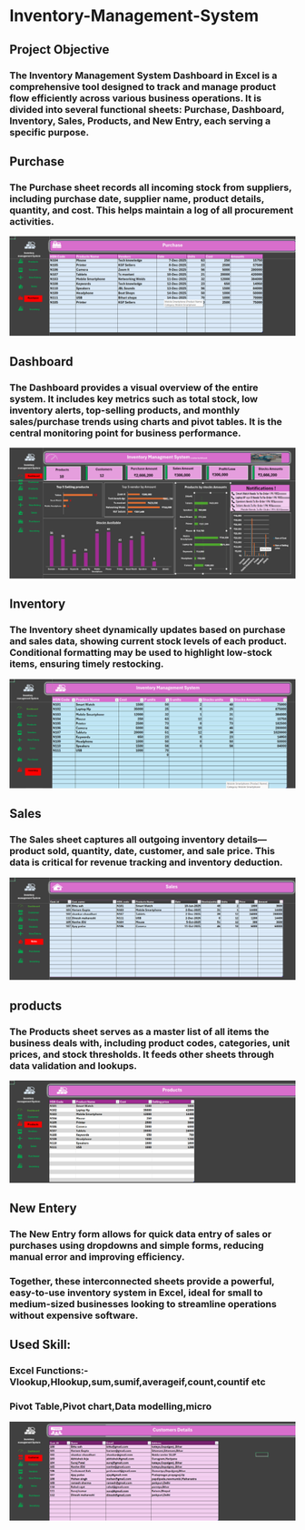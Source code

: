 # Inventory-Management-System

## Project Objective

### The **Inventory Management System Dashboard** in Excel is a comprehensive tool designed to track and manage product flow efficiently across various business operations. It is divided into several functional sheets: **Purchase**, **Dashboard**, **Inventory**, **Sales**, **Products**, and **New Entry**, each serving a specific purpose.
## Purchase
### The **Purchase** sheet records all incoming stock from suppliers, including purchase date, supplier name, product details, quantity, and cost. This helps maintain a log of all procurement activities.
<img src="https://github.com/bittusah213/Inventory-Management-System/blob/main/Screenshot%202025-10-07%20185236.png">

## Dashboard
### The **Dashboard** provides a visual overview of the entire system. It includes key metrics such as total stock, low inventory alerts, top-selling products, and monthly sales/purchase trends using charts and pivot tables. It is the central monitoring point for business performance.
<img src="https://github.com/bittusah213/Inventory-Management-System/blob/main/Screenshot%202025-10-07%20184732.png">

## Inventory
### The **Inventory** sheet dynamically updates based on purchase and sales data, showing current stock levels of each product. Conditional formatting may be used to highlight low-stock items, ensuring timely restocking.
<img src="https://github.com/bittusah213/Inventory-Management-System/blob/main/Screenshot%202025-10-07%20185305.png">

## Sales
### The **Sales** sheet captures all outgoing inventory details—product sold, quantity, date, customer, and sale price. This data is critical for revenue tracking and inventory deduction.
<img src="https://github.com/bittusah213/Inventory-Management-System/blob/main/Screenshot%202025-10-07%20185146.png">

## products
### The **Products** sheet serves as a master list of all items the business deals with, including product codes, categories, unit prices, and stock thresholds. It feeds other sheets through data validation and lookups.
<img src="https://github.com/bittusah213/Inventory-Management-System/blob/main/Screenshot%202025-10-07%20185041.png">

## New Entery
### The **New Entry** form allows for quick data entry of sales or purchases using dropdowns and simple forms, reducing manual error and improving efficiency.

### Together, these interconnected sheets provide a powerful, easy-to-use inventory system in Excel, ideal for small to medium-sized businesses looking to streamline operations without expensive software.
## Used Skill:
### Excel Functions:-Vlookup,Hlookup,sum,sumif,averageif,count,countif etc
### Pivot Table,Pivot chart,Data modelling,micro

<img src="https://github.com/bittusah213/Inventory-Management-System/blob/main/Screenshot%202025-10-07%20184935.png">
<img scr="https://github.com/bittusah213/Inventory-Management-System/blob/main/Screenshot%202025-10-07%20185146.png">
<img scr="https://github.com/bittusah213/Inventory-Management-System/blob/main/Screenshot%202025-10-07%20185117.png">


